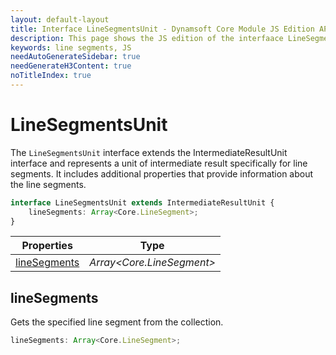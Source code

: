 ```yaml
---
layout: default-layout
title: Interface LineSegmentsUnit - Dynamsoft Core Module JS Edition API Reference
description: This page shows the JS edition of the interfaace LineSegmentsUnit in Dynamsoft Core Module.
keywords: line segments, JS
needAutoGenerateSidebar: true
needGenerateH3Content: true
noTitleIndex: true
---
```


# LineSegmentsUnit

The `LineSegmentsUnit` interface extends the IntermediateResultUnit interface and represents a unit of intermediate result specifically for line segments. It includes additional properties that provide information about the line segments.

```typescript
interface LineSegmentsUnit extends IntermediateResultUnit {
    lineSegments: Array<Core.LineSegment>;
}
```

| Properties               | Type |
|----------------------|-------------|
| [lineSegments](#linesegments) | *Array\<Core.LineSegment>* |

## lineSegments

Gets the specified line segment from the collection.

```typescript
lineSegments: Array<Core.LineSegment>;
```